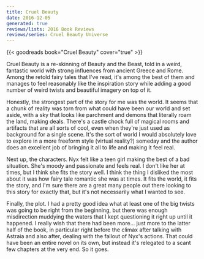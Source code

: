 ```yaml
---
title: Cruel Beauty
date: 2016-12-05
generated: true
reviews/lists: 2016 Book Reviews
reviews/series: Cruel Beauty Universe
---
```

{{< goodreads book="Cruel Beauty" cover="true" >}}

Cruel Beauty is a re-skinning of Beauty and the Beast, told in a weird, fantastic world with strong influences from ancient Greece and Rome. Among the retold fairy tales that I've read, it's among the best of them and manages to feel reasonably like the inspiration story while adding a good number of weird twists and beautiful imagery on top of it.  

Honestly, the strongest part of the story for me was the world. It seems that a chunk of reality was torn from what could have been our world and set aside, with a sky that looks like parchment and demons that literally roam the land, making deals. There's a castle chock full of magical rooms and artifacts that are all sorts of cool, even when they're just used as background for a single scene. It's the sort of world I would absolutely love to explore in a more freeform style (virtual reality?) someday and the author does an excellent job of bringing it all to life and making it feel real.  

<!--more-->

Next up, the characters. Nyx felt like a teen girl making the best of a bad situation. She's moody and passionate and feels real. I don't like her at times, but I think she fits the story well. I think the thing I disliked the most about it was how fairy tale romantic she was at times. It fits the world, it fits the story, and I'm sure there are a great many people out there looking to this story for exactly that, but it's not necessarily what I wanted to see.  

Finally, the plot. I had a pretty good idea what at least one of the big twists was going to be right from the beginning, but there was enough misdirection muddying the waters that I kept questioning it right up until it happened. I really wish that there had been more... just more to the latter half of the book, in particular right before the climax after talking with Astraia and also after, dealing with the fallout of Nyx's actions. That could have been an entire novel on its own, but instead it's relegated to a scant few chapters at the very end. So it goes.


